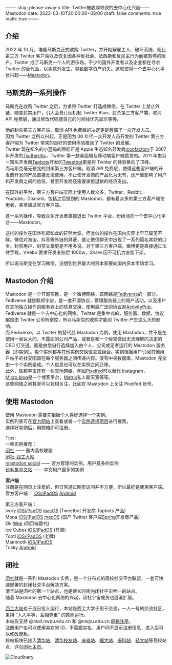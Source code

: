 ——-
slug: please-away-x
title: Twitter被收购导致的去中心化兴起——Mastodon
date: 2023-03-10T20:00:00+08:00
draft: false
comments: true
math: true
——-

## 介绍

2022 年 10 月，埃隆马斯克正式收购 Twitter，并开始解雇工人、破坏系统、阻止第三方 Twitter 客户端以及恢复因各种反社会、法西斯和反民主行为而被暂停的账户。Twitter 成了马斯克一个人的游乐场。不少的国外开发者以及企业都在寻求 Twitter 的替代品，以免意外发生，导致数字资产消失。这就使得一个去中心化平台兴起——[Mastodon](https://joinmastodon.org/)。

## 马斯克的一系列操作

马斯克在收购 Twitter 之后，力求将 Twitter 打造成微信。在 Twitter 上禁止外链，随意封禁用户，引入会员订阅机制 Twitter Blue，封杀第三方客户端，取消 API 免费层，通过修改代码使自己的时间线优先显示等等。

他的封杀第三方客户端，取消 API 免费层的决定更是惹恼了一众开发人员。  
因为 Twitter 之所以兴起，正是因为 00 年代一众开发人员开发的 Twitter 第三方客户端为 Twitter 带来的良好的使用体验推动了 Twitter 的发展。  
Twitter 现在知名的小蓝鸟的图标正是 Apple 生态知名开发商[iconfactory](https://apps.iconfactory.com)于 2007 年开发的[Twitterrific](https://twitterrific.com/beyond)，Twitter 第一款桌面端及移动端客户端启发的。2011 年由另一知名开发商[Tapbots](https://tapbots.com)开发的[Tweetbot](https://tapbots.com/tweetbot/)更是将 Twitter 的体验推向了顶峰。  
而马斯克毫无预兆的封杀第三方客户端，取消 API 免费层，使得这些客户端的开发商开发的产品直接无法使用，不止使开发商的产品化为无有，还严重影响了用户和开发商之间的信任，甚至开发商还需要承担退款的经济支出。

在国外的平台，第三方客户端实际上使用人数众多，Twitter，Reddit，Youtube，Discord，包括之后提到的 Mastodon，都有着众多的第三方客户端使用者，甚至超过官方客户端。

这一系列操作，导致众多开发者直接退出 Twitter 平台，纷纷涌向一个去中心化平台——Mastodon。

这样的操作在国外引起如此的轩然大波，但类似的操作在国内实际上早已屡见不鲜。微信对淘宝、抖音等外链的屏蔽，就让微信聊天中出现了一系列莫名其妙的口令。封禁用户，封禁文章更是不用多说。对于第三方客户端，微博更是直接通过法律手段，VVebo 要求开发者赔偿 1000w，Share 因不可抗力直接下架。

所以说马斯克在学习微信。没想到世界最大的资本家要向国内资本市场学习。

## Mastodon 介绍

Mastodon 是一个开源项目，是一个微博网络，该网络是[Fediverse](<[https://www.fediverse.to](https://fediverse.party/en/fediverse/)>)的一部分。  
Fediverse 就是联邦宇宙，是一套开源协议，管理服务器上的用户活动，以及用户在其他独立操作的服务器上的信息交换，使用最广泛的协议是[ActivityPub](https://www.w3.org/TR/activitypub/)。  
Fediverse 就是一个去中心化的网络。Twitter 是集中式的，服务器、数据、协议都是由 Twitter 公司所掌控，所以马斯克的收购才能对 Twitter 产生这么大的影响。  
而 Fediverse，以 Twitter 的替代品 Mastodon 为例，使用 Mastodon，并不是在使用一家巨大的、不露面的公司产品，或者是和一个经常做出无法理解的决定的 CEO 打交道。而是由您自行选择加入由个人、公司或足者运行的 Mastodon 服务器（即实例）。每个实例都与其他实例交换信息或组合。实例根据用户订阅其他用户帖子的社交图谱在每个服务器之间传递内容。没有中央数据库，Mastodon 完全由一个个实例组成。个人信息也可以在实例之间迁移。  
此外，联邦宇宙还有一些其他网络，例如[Pixelfed](https://pixelfed.org)可以替代 Instagram，[Micro.blog](https://micro.blog)是一个博客平台，[Matrix](https://matrix.org)私人聊天室等等。  
这些网络之间甚至可以互相关注，比如在 Mastodon 上关注 Pixelfed 账号。

## 使用 Mastodon

使用 Mastodon 需要先根据个人喜好选择一个实例。  
实例列表可在[官方网站](https://joinmastodon.org/servers)上查看或者一个[实例选择项目](https://instances.social)进行搜索。  
选择好实例后，用邮箱即可注册。

Tips:  
一些实例推荐：  
[闭社](https://closed.social) —— 国内高校联盟  
[闭社-西工大站](https://nwpu.closed.social)  
[mastodon.social](https://mastodon.social) —— 官方管理的实例，用户最多的实例  
[长毛象中文站](https://m.cmx.im/) —— 中文用户最多的实例

**客户端**  
注册是在网页上注册的，但日常通过网页访问并不方便，所以最好是使用客户端。  
官方客户端： [iOS/iPadOS](https://apps.apple.com/us/app/mastodon-for-iphone/id1571998974) [Android](https://play.google.com/store/apps/details?id=org.joinmastodon.android&pli=1)

第三方客户端：  
Ivory [iOS/iPadOS](https://tapbots.com/ivory/) [macOS](https://tapbots.com/ivory/mac/) (Tweetbot 开发商 Tapbots 产品)  
Mona [iOS/iPadOS](https://testflight.apple.com/join/xNdgUbh6) [macOS](https://github.com/JunyuKuang/Spring-for-Twitter/releases/download/MonaBeta/MonaBeta.zip) (国产 Twitter 客户端[Spring](https://twitter.com/theSpringApp)开发者产品)  
Elk [Web](https://elk.zone/) (网页端替代)  
Ice Cubes [iOS/iPadOS](https://github.com/Dimillian/IceCubesApp) (开源)  
Toot! [iOS/iPadOS](https://apps.apple.com/app/toot/id1229021451?ls=1) (老牌)  
Mammoth [iOS/iPadOS](https://getmammoth.app/)  
Tusky [Android](https://play.google.com/store/apps/details?id=com.keylesspalace.tusky)

## 闭社

[闭社](https://closed.social/)就是一系列 Mastodon 实例，是一个分布式的高校社交平台联盟，一套可快速部署的封闭社交平台解决方案。  
清华站是闭社的第一个站点，也是很长时间内闭社宇宙唯一的站点。  
随着 Mastodon 去中心化网络的兴起，闭社宇宙成员也逐渐扩展。

[西工大站](https://nwpu.closed.social)也于近日投入运行，本站是西工大学子用于交流，一人一号的交流社区，秉持 “人人平等，互相尊重” 的原则运行。  
本站仅支持 @mail.nwpu.edu.cn 和 @nwpu.edu.cn [邮箱注册](https://it.nwpu.edu.cn/npumailhelp/yxzc.htm)。  
注册用户名可以使用喜欢的 ID，不需要实名，用户间不显示注册信息，进入后可以修改昵称。  
跨站板块已接入[清华站](https://thu.closed.social/)、[清华校友站](https://tha.closed.social/)、[麻省站](https://umas.social/)、[福大站](https://fzu.closed.social/)、[闽科站](https://mku.social/)、[轻大站](https://zzuli.closed.social/)等高校站点，详见[闭社主页](https://closed.social/)。

![Cloudinary](https://res.cloudinary.com/kanekio/image/upload/v1678289067/obsidian/urngfzgplbusyjzikzvf.jpg)
